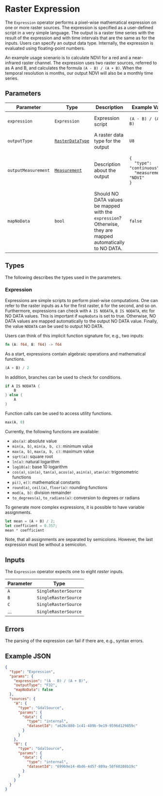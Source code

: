 # Raster Expression

The `Expression` operator performs a pixel-wise mathematical expression on one or more raster sources.
The expression is specified as a user-defined script in a very simple language.
The output is a raster time series with the result of the expression and with time intervals that are the same as for the inputs.
Users can specify an output data type.
Internally, the expression is evaluated using floating-point numbers.

An example usage scenario is to calculate NDVI for a red and a near-infrared raster channel.
The expression uses two raster sources, referred to as A and B, and calculates the formula `(A - B) / (A + B)`.
When the temporal resolution is months, our output NDVI will also be a monthly time series.

## Parameters

| Parameter           | Type                                             | Description                                                                                                 | Example Value                                                                                            |
| ------------------- | ------------------------------------------------ | ----------------------------------------------------------------------------------------------------------- | -------------------------------------------------------------------------------------------------------- |
| `expression`        | `Expression`                                     | Expression script                                                                                           | <pre><code>(A - B) / (A + B)</code></pre>                                                                |
| `outputType`        | [`RasterDataType`](/datatypes/rasterdatatype.md) | A raster data type for the output                                                                           | <pre><code>U8</code></pre>                                                                               |
| `outputMeasurement` | [`Measurement`](/datatypes/measurement.md)       | Description about the output                                                                                | <pre><code>{<br>&nbsp;&nbsp;"type": "continuous",<br>&nbsp;&nbsp;"measurement": "NDVI"<br>}</code></pre> |
| `mapNoData`         | `bool`                                           | Should NO DATA values be mapped with the `expression`? Otherwise, they are mapped automatically to NO DATA. | <pre><code>false</code></pre>                                                                            |

## Types

The following describes the types used in the parameters.

### Expression

Expressions are simple scripts to perform pixel-wise computations.
One can refer to the raster inputs as `A` for the first raster, `B` for the second, and so on.
Furthermore, expressions can check with `A IS NODATA`, `B IS NODATA`, etc for NO DATA values.
This is important if `mapNoData` is set to true.
Otherwise, NO DATA values are mapped automatically to the output NO DATA value.
Finally, the value `NODATA` can be used to output NO DATA.

Users can think of this implicit function signature for, e.g., two inputs:

```Rust
fn (A: f64, B: f64) -> f64
```

As a start, expressions contain algebraic operations and mathematical functions.

```Rust
(A + B) / 2
```

In addition, branches can be used to check for conditions.

```Rust
if A IS NODATA {
    B
} else {
    A
}
```

Function calls can be used to access utility functions.

```Rust
max(A, 0)
```

Currently, the following functions are available:

- `abs(a)`: absolute value
- `min(a, b)`, `min(a, b, c)`: minimum value
- `max(a, b)`, `max(a, b, c)`: maximum value
- `sqrt(a)`: square root
- `ln(a)`: natural logarithm
- `log10(a)`: base 10 logarithm
- `cos(a)`, `sin(a)`, `tan(a)`, `acos(a)`, `asin(a)`, `atan(a)`: trigonometric functions
- `pi()`, `e()`: mathematical constants
- `round(a)`, `ceil(a)`, `floor(a)`: rounding functions
- `mod(a, b)`: division remainder
- `to_degrees(a)`, `to_radians(a)`: conversion to degrees or radians

To generate more complex expressions, it is possible to have variable assignments.

```Rust
let mean = (A + B) / 2;
let coefficient = 0.357;
mean * coefficient
```

Note, that all assignments are separated by semicolons.
However, the last expression must be without a semicolon.

## Inputs

The `Expression` operator expects one to eight _raster_ inputs.

| Parameter | Type                 |
| --------- | -------------------- |
| `A`       | `SingleRasterSource` |
| `B`       | `SingleRasterSource` |
| `C`       | `SingleRasterSource` |
| …         | `SingleRasterSource` |

## Errors

The parsing of the expression can fail if there are, e.g., syntax errors.

## Example JSON

```json
{
  "type": "Expression",
  "params": {
    "expression": "(A - B) / (A + B)",
    "outputType": "F32",
    "mapNoData": false
  },
  "sources": {
    "A": {
      "type": "GdalSource",
      "params": {
        "data": {
          "type": "internal",
          "datasetId": "a626c880-1c41-489b-9e19-9596d129859c"
        }
      }
    },
    "B": {
      "type": "GdalSource",
      "params": {
        "data": {
          "type": "internal",
          "datasetId": "699b9e14-4bd6-4d57-889a-58f60288b19c"
        }
      }
    }
  }
}
```
